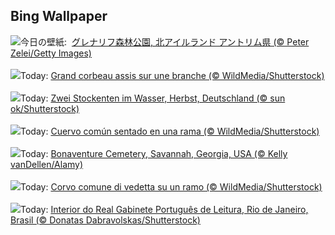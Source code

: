 ## Bing Wallpaper
![](https://www.bing.com/th?id=OHR.GlenariffForest_JA-JP1774079251_UHD.jpg&w=1000)今日の壁紙: &nbsp;[グレナリフ森林公園, 北アイルランド アントリム県 (© Peter Zelei/Getty Images)](https://www.bing.com/th?id=OHR.GlenariffForest_JA-JP1774079251_UHD.jpg)
<br><br/>
![](https://www.bing.com/th?id=OHR.AutumnRaven_FR-FR8284652857_UHD.jpg&w=1000)Today: [Grand corbeau assis sur une branche (© WildMedia/Shutterstock)](https://www.bing.com/th?id=OHR.AutumnRaven_FR-FR8284652857_UHD.jpg)
<br><br/>
![](https://www.bing.com/th?id=OHR.MallarDucks_DE-DE7798366188_UHD.jpg&w=1000)Today: [Zwei Stockenten im Wasser, Herbst, Deutschland (© sun ok/Shutterstock)](https://www.bing.com/th?id=OHR.MallarDucks_DE-DE7798366188_UHD.jpg)
<br><br/>
![](https://www.bing.com/th?id=OHR.AutumnRaven_ES-ES0937725332_UHD.jpg&w=1000)Today: [Cuervo común sentado en una rama (© WildMedia/Shutterstock)](https://www.bing.com/th?id=OHR.AutumnRaven_ES-ES0937725332_UHD.jpg)
<br><br/>
![](https://www.bing.com/th?id=OHR.SavannahSculpture_EN-GB4452502826_UHD.jpg&w=1000)Today: [Bonaventure Cemetery, Savannah, Georgia, USA (© Kelly vanDellen/Alamy)](https://www.bing.com/th?id=OHR.SavannahSculpture_EN-GB4452502826_UHD.jpg)
<br><br/>
![](https://www.bing.com/th?id=OHR.AutumnRaven_IT-IT0004951220_UHD.jpg&w=1000)Today: [Corvo comune di vedetta su un ramo (© WildMedia/Shutterstock)](https://www.bing.com/th?id=OHR.AutumnRaven_IT-IT0004951220_UHD.jpg)
<br><br/>
![](https://www.bing.com/th?id=OHR.RoyalCabinet_PT-BR0309884502_UHD.jpg&w=1000)Today: [Interior do Real Gabinete Português de Leitura, Rio de Janeiro, Brasil (© Donatas Dabravolskas/Shutterstock)](https://www.bing.com/th?id=OHR.RoyalCabinet_PT-BR0309884502_UHD.jpg)
<br><br/>
